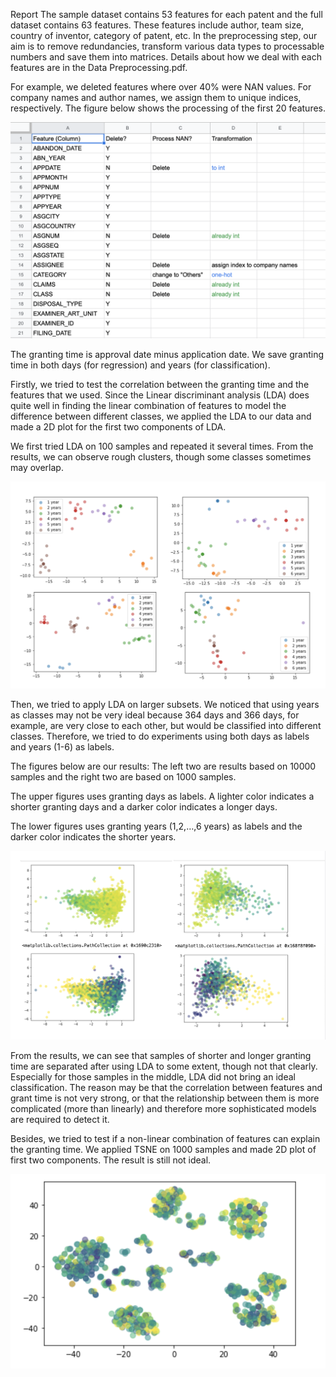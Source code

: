 Report
The sample dataset contains 53 features for each patent and the full dataset contains 63 features. These features include author, team size, country of inventor, category of patent, etc.  In the preprocessing step, our aim is to remove redundancies, transform various data types to processable numbers and save them into matrices. Details about how we deal with each features are in the Data Preprocessing.pdf.

For example, we deleted features where over 40% were NAN values. For company names and author names, we assign them to unique indices, respectively. The figure below shows the processing of the first 20 features.

![alt text](https://github.com/b-zhao/ML_patent_study/blob/master/docs/dp1.png)

The granting time is approval date minus application date. We save granting time in both days (for regression) and years (for classification).

Firstly, we tried to test the correlation between the granting time and the features that we used. Since the Linear discriminant analysis (LDA) does quite well in finding the linear combination of features to model the difference between different classes, we applied the LDA to our data and made a 2D plot for the first two components of LDA.

We first tried LDA on 100 samples and repeated it several times. From the results, we can observe rough clusters, though some classes sometimes may overlap.


![alt text](https://github.com/b-zhao/ML_patent_study/blob/master/docs/dp2.png)


Then, we tried to apply LDA on larger subsets. We noticed that using years as classes may not be very ideal because 364 days and 366 days, for example, are very close to each other, but would be classified into different classes. Therefore, we tried to do experiments using both days as labels and years (1-6) as labels. 

The figures below are our results: The left two are results based on 10000 samples and the right two are based on 1000 samples. 

The upper figures uses granting days as labels. A lighter color indicates a shorter granting days and a darker color indicates a longer days.

The lower figures uses granting years (1,2,…,6 years) as labels and the darker color indicates the shorter years.

![alt text](https://github.com/b-zhao/ML_patent_study/blob/master/docs/dp3.png)

From the results, we can see that samples of shorter and longer granting time are separated after using LDA to some extent, though not that clearly. Especially for those samples in the middle, LDA did not bring an ideal classification. The reason may be that the correlation between features and grant time is not very strong, or that the relationship between them is more complicated (more than linearly) and therefore more sophisticated models are required to detect it.

Besides, we tried to test if a non-linear combination of features can explain the granting time. We applied TSNE on 1000 samples and made 2D plot of first two components. The result is still not ideal.

![alt text](https://github.com/b-zhao/ML_patent_study/blob/master/docs/dp4.png)

